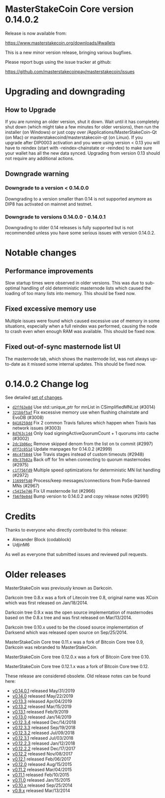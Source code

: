 MasterStakeCoin Core version 0.14.0.2
==========================

Release is now available from:

  <https://www.masterstakecoin.org/downloads/#wallets>

This is a new minor version release, bringing various bugfixes.

Please report bugs using the issue tracker at github:

  <https://github.com/masterstakecoinpay/masterstakecoin/issues>


Upgrading and downgrading
=========================

How to Upgrade
--------------

If you are running an older version, shut it down. Wait until it has completely
shut down (which might take a few minutes for older versions), then run the
installer (on Windows) or just copy over /Applications/MasterStakeCoin-Qt (on Mac) or
masterstakecoind/masterstakecoin-qt (on Linux). If you upgrade after DIP0003 activation and you were
using version < 0.13 you will have to reindex (start with -reindex-chainstate
or -reindex) to make sure your wallet has all the new data synced. Upgrading from
version 0.13 should not require any additional actions.

Downgrade warning
-----------------

### Downgrade to a version < 0.14.0.0

Downgrading to a version smaller than 0.14 is not supported anymore as DIP8 has
activated on mainnet and testnet.

### Downgrade to versions 0.14.0.0 - 0.14.0.1

Downgrading to older 0.14 releases is fully supported but is not
recommended unless you have some serious issues with version 0.14.0.2.

Notable changes
===============

Performance improvements
------------------------
Slow startup times were observed in older versions. This was due to sub-optimal handling of old
deterministic masternode lists which caused the loading of too many lists into memory. This should be
fixed now.

Fixed excessive memory use
--------------------------
Multiple issues were found which caused excessive use of memory in some situations, especially when
a full reindex was performed, causing the node to crash even when enough RAM was available. This should
be fixed now.

Fixed out-of-sync masternode list UI
------------------------------------
The masternode tab, which shows the masternode list, was not always up-to-date as it missed some internal
updates. This should be fixed now.

0.14.0.2 Change log
===================

See detailed [set of changes](https://github.com/masterstakecoinpay/masterstakecoin/compare/v0.14.0.1...masterstakecoinpay:v0.14.0.2).

- [`d2ff63e8d`](https://github.com/masterstakecoinpay/masterstakecoin/commit/d2ff63e8d) Use std::unique_ptr for mnList in CSimplifiedMNList (#3014)
- [`321bbf5af`](https://github.com/masterstakecoinpay/masterstakecoin/commit/321bbf5af) Fix excessive memory use when flushing chainstate and EvoDB (#3008)
- [`0410259dd`](https://github.com/masterstakecoinpay/masterstakecoin/commit/0410259dd) Fix 2 common Travis failures which happen when Travis has network issues (#3003)
- [`8d763c144`](https://github.com/masterstakecoinpay/masterstakecoin/commit/8d763c144) Only load signingActiveQuorumCount + 1 quorums into cache (#3002)
- [`2dc1b06ec`](https://github.com/masterstakecoinpay/masterstakecoin/commit/2dc1b06ec) Remove skipped denom from the list on tx commit (#2997)
- [`dff2c851d`](https://github.com/masterstakecoinpay/masterstakecoin/commit/dff2c851d) Update manpages for 0.14.0.2 (#2999)
- [`46c4f5844`](https://github.com/masterstakecoinpay/masterstakecoin/commit/46c4f5844) Use Travis stages instead of custom timeouts (#2948)
- [`49c37b82a`](https://github.com/masterstakecoinpay/masterstakecoin/commit/49c37b82a) Back off for 1m when connecting to quorum masternodes (#2975)
- [`c1f756fd9`](https://github.com/masterstakecoinpay/masterstakecoin/commit/c1f756fd9) Multiple speed optimizations for deterministic MN list handling (#2972)
- [`11699f540`](https://github.com/masterstakecoinpay/masterstakecoin/commit/11699f540) Process/keep messages/connections from PoSe-banned MNs (#2967)
- [`c5415e746`](https://github.com/masterstakecoinpay/masterstakecoin/commit/c5415e746) Fix UI masternode list (#2966)
- [`fb6f0e04d`](https://github.com/masterstakecoinpay/masterstakecoin/commit/fb6f0e04d) Bump version to 0.14.0.2 and copy release notes (#2991)

Credits
=======

Thanks to everyone who directly contributed to this release:

- Alexander Block (codablock)
- UdjinM6

As well as everyone that submitted issues and reviewed pull requests.

Older releases
==============

MasterStakeCoin was previously known as Darkcoin.

Darkcoin tree 0.8.x was a fork of Litecoin tree 0.8, original name was XCoin
which was first released on Jan/18/2014.

Darkcoin tree 0.9.x was the open source implementation of masternodes based on
the 0.8.x tree and was first released on Mar/13/2014.

Darkcoin tree 0.10.x used to be the closed source implementation of Darksend
which was released open source on Sep/25/2014.

MasterStakeCoin Core tree 0.11.x was a fork of Bitcoin Core tree 0.9,
Darkcoin was rebranded to MasterStakeCoin.

MasterStakeCoin Core tree 0.12.0.x was a fork of Bitcoin Core tree 0.10.

MasterStakeCoin Core tree 0.12.1.x was a fork of Bitcoin Core tree 0.12.

These release are considered obsolete. Old release notes can be found here:

- [v0.14.0.1](https://github.com/masterstakecoinpay/masterstakecoin/blob/master/doc/release-notes/masterstakecoin/release-notes-0.14.0.1.md) released May/31/2019
- [v0.14.0](https://github.com/masterstakecoinpay/masterstakecoin/blob/master/doc/release-notes/masterstakecoin/release-notes-0.14.0.md) released May/22/2019
- [v0.13.3](https://github.com/masterstakecoinpay/masterstakecoin/blob/master/doc/release-notes/masterstakecoin/release-notes-0.13.3.md) released Apr/04/2019
- [v0.13.2](https://github.com/masterstakecoinpay/masterstakecoin/blob/master/doc/release-notes/masterstakecoin/release-notes-0.13.2.md) released Mar/15/2019
- [v0.13.1](https://github.com/masterstakecoinpay/masterstakecoin/blob/master/doc/release-notes/masterstakecoin/release-notes-0.13.1.md) released Feb/9/2019
- [v0.13.0](https://github.com/masterstakecoinpay/masterstakecoin/blob/master/doc/release-notes/masterstakecoin/release-notes-0.13.0.md) released Jan/14/2019
- [v0.12.3.4](https://github.com/masterstakecoinpay/masterstakecoin/blob/master/doc/release-notes/masterstakecoin/release-notes-0.12.3.4.md) released Dec/14/2018
- [v0.12.3.3](https://github.com/masterstakecoinpay/masterstakecoin/blob/master/doc/release-notes/masterstakecoin/release-notes-0.12.3.3.md) released Sep/19/2018
- [v0.12.3.2](https://github.com/masterstakecoinpay/masterstakecoin/blob/master/doc/release-notes/masterstakecoin/release-notes-0.12.3.2.md) released Jul/09/2018
- [v0.12.3.1](https://github.com/masterstakecoinpay/masterstakecoin/blob/master/doc/release-notes/masterstakecoin/release-notes-0.12.3.1.md) released Jul/03/2018
- [v0.12.2.3](https://github.com/masterstakecoinpay/masterstakecoin/blob/master/doc/release-notes/masterstakecoin/release-notes-0.12.2.3.md) released Jan/12/2018
- [v0.12.2.2](https://github.com/masterstakecoinpay/masterstakecoin/blob/master/doc/release-notes/masterstakecoin/release-notes-0.12.2.2.md) released Dec/17/2017
- [v0.12.2](https://github.com/masterstakecoinpay/masterstakecoin/blob/master/doc/release-notes/masterstakecoin/release-notes-0.12.2.md) released Nov/08/2017
- [v0.12.1](https://github.com/masterstakecoinpay/masterstakecoin/blob/master/doc/release-notes/masterstakecoin/release-notes-0.12.1.md) released Feb/06/2017
- [v0.12.0](https://github.com/masterstakecoinpay/masterstakecoin/blob/master/doc/release-notes/masterstakecoin/release-notes-0.12.0.md) released Aug/15/2015
- [v0.11.2](https://github.com/masterstakecoinpay/masterstakecoin/blob/master/doc/release-notes/masterstakecoin/release-notes-0.11.2.md) released Mar/04/2015
- [v0.11.1](https://github.com/masterstakecoinpay/masterstakecoin/blob/master/doc/release-notes/masterstakecoin/release-notes-0.11.1.md) released Feb/10/2015
- [v0.11.0](https://github.com/masterstakecoinpay/masterstakecoin/blob/master/doc/release-notes/masterstakecoin/release-notes-0.11.0.md) released Jan/15/2015
- [v0.10.x](https://github.com/masterstakecoinpay/masterstakecoin/blob/master/doc/release-notes/masterstakecoin/release-notes-0.10.0.md) released Sep/25/2014
- [v0.9.x](https://github.com/masterstakecoinpay/masterstakecoin/blob/master/doc/release-notes/masterstakecoin/release-notes-0.9.0.md) released Mar/13/2014

